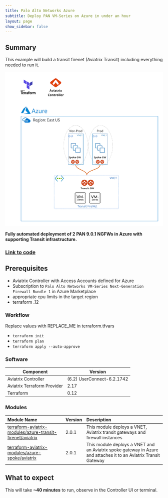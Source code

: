 ```yaml
---
title: Palo Alto Networks Azure
subtitle: Deploy PAN VM-Series on Azure in under an hour
layout: page
show_sidebar: false
---
```


## Summary

This example will build a transit firenet (Aviatrix Transit) including everything needed to run it.

<img alt="PAN Azure transit firenet" src="https://github.com/AviatrixSystems/terraform-solutions/raw/master/solutions/img/azure-transit-firenet-pan.png">

**Fully automated deployment of 2 PAN 9.0.1 NGFWs in Azure with supporting Transit infrastructure.**

### [Link to code](https://github.com/AviatrixSystems/terraform-solutions/tree/master/solutions/transit-firenet/pan-azure)

## Prerequisites

- Aviatrix Controller with Access Accounts defined for Azure
- Subscription to ```Palo Alto Networks VM-Series Next-Generation Firewall Bundle 1``` in Azure Marketplace
- appropriate cpu limits in the target region
- terraform .12

### Workflow

Replace values with REPLACE_ME in terraform.tfvars

- ```terraform init```
- ```terraform plan```
- ```terraform apply --auto-approve```

### Software 

Component | Version
--- | ---
Aviatrix Controller | (6.2) UserConnect-6.2.1742 
Aviatrix Terraform Provider | 2.17
Terraform | 0.12

### Modules

Module Name | Version | Description
:--- | :--- | :---
[terraform-aviatrix-modules/azure-transit-firenet/aviatrix](https://registry.terraform.io/modules/terraform-aviatrix-modules/azure-transit-firenet/aviatrix/latest) | 2.0.1 | This module deploys a VNET, Aviatrix transit gateways and firewall instances
[terraform-aviatrix-modules/azure-spoke/aviatrix](https://registry.terraform.io/modules/terraform-aviatrix-modules/azure-spoke/aviatrix/latest) | 2.0.1 | This module deploys a VNET and an Aviatrix spoke gateway in Azure and attaches it to an Aviatrix Transit Gateway

## What to expect

This will take **~40 minutes** to run, observe in the Controller UI or terminal.
